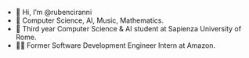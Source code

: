 - 👋 Hi, I’m @rubenciranni
- 👀 Computer Science, AI, Music, Mathematics.
- 🌱 Third year Computer Science & AI student at Sapienza University of Rome.
- 👨‍💻 Former Software Development Engineer Intern at Amazon.


<!---
rubenciranni/rubenciranni is a ✨ special ✨ repository because its `README.md` (this file) appears on your GitHub profile.
You can click the Preview link to take a look at your changes.
--->
